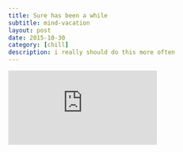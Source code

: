 ```yaml
---
title: Sure has been a while
subtitle: mind-vacation
layout: post
date: 2015-10-30
category: [chill]
description: i really should do this more often
---
```

![strawberry kush](http://cloud.bluetree.jp/public.php?service=files&t=53abf4435f49378e39fb781ffc556d50&download!)

